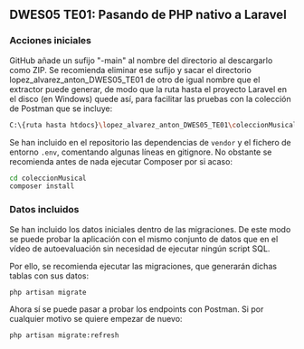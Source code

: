 ## DWES05 TE01: Pasando de PHP nativo a Laravel

### Acciones iniciales

GitHub añade un sufijo "-main" al nombre del directorio al descargarlo como ZIP. Se recomienda eliminar ese sufijo y sacar el directorio lopez_alvarez_anton_DWES05_TE01 de otro de igual nombre que el extractor puede generar, de modo que la ruta hasta el proyecto Laravel en el disco (en Windows) quede así, para facilitar las pruebas con la colección de Postman que se incluye:

```bash
C:\{ruta hasta htdocs}\lopez_alvarez_anton_DWES05_TE01\coleccionMusical
```

Se han incluido en el repositorio las dependencias de ```vendor``` y el fichero de entorno ```.env```, comentando algunas líneas en gitignore. No obstante se recomienda antes de nada ejecutar Composer por si acaso:

```bash
cd coleccionMusical
composer install
```

### Datos incluidos

Se han incluido los datos iniciales dentro de las migraciones. De este modo se puede probar la aplicación con el mismo conjunto de datos que en el vídeo de autoevaluación sin necesidad de ejecutar ningún script SQL.

Por ello, se recomienda ejecutar las migraciones, que generarán dichas tablas con sus datos:

```bash
php artisan migrate
```

Ahora sí se puede pasar a probar los endpoints con Postman. Si por cualquier motivo se quiere empezar de nuevo:

```bash
php artisan migrate:refresh
```